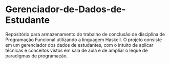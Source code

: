 # Gerenciador-de-Dados-de-Estudante
Repositório para armazenamento do trabalho de conclusão de disciplina de Programação Funcional utilizando a linguagem Haskell. O projeto consiste em um gerenciador dos dados de estudantes, com o intuito de aplicar técnicas e conceitos vistos em sala de aula e de ampliar o leque de paradigmas de programação.
